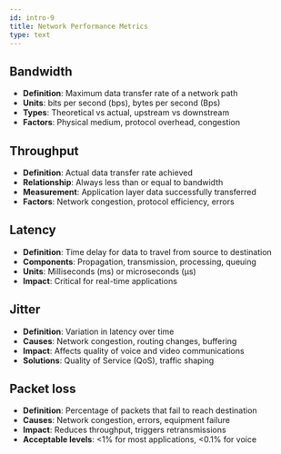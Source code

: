 ```yaml
---
id: intro-9
title: Network Performance Metrics
type: text
---
```


## Bandwidth

- **Definition**: Maximum data transfer rate of a network path
- **Units**: bits per second (bps), bytes per second (Bps)
- **Types**: Theoretical vs actual, upstream vs downstream
- **Factors**: Physical medium, protocol overhead, congestion

## Throughput

- **Definition**: Actual data transfer rate achieved
- **Relationship**: Always less than or equal to bandwidth
- **Measurement**: Application layer data successfully transferred
- **Factors**: Network congestion, protocol efficiency, errors

## Latency

- **Definition**: Time delay for data to travel from source to destination
- **Components**: Propagation, transmission, processing, queuing
- **Units**: Milliseconds (ms) or microseconds (μs)
- **Impact**: Critical for real-time applications

## Jitter

- **Definition**: Variation in latency over time
- **Causes**: Network congestion, routing changes, buffering
- **Impact**: Affects quality of voice and video communications
- **Solutions**: Quality of Service (QoS), traffic shaping

## Packet loss

- **Definition**: Percentage of packets that fail to reach destination
- **Causes**: Network congestion, errors, equipment failure
- **Impact**: Reduces throughput, triggers retransmissions
- **Acceptable levels**: <1% for most applications, <0.1% for voice